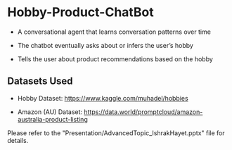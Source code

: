 # Hobby-Product-ChatBot

 - A conversational agent that learns conversation patterns over time

 - The chatbot eventually asks about or infers the user’s hobby

 - Tells the user about product recommendations based on the hobby
 
## Datasets Used

 - Hobby Dataset:
     https://www.kaggle.com/muhadel/hobbies 

 - Amazon (AU) Dataset:
     https://data.world/promptcloud/amazon-australia-product-listing 

 
Please refer to the "Presentation/AdvancedTopic_IshrakHayet.pptx" file for details.
